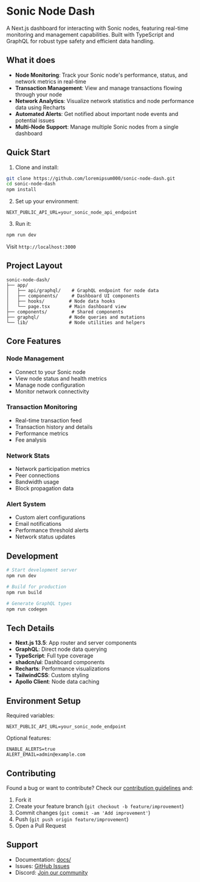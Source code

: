 # Sonic Node Dash

A Next.js dashboard for interacting with Sonic nodes, featuring real-time monitoring and management capabilities. Built with TypeScript and GraphQL for robust type safety and efficient data handling.

## What it does

- **Node Monitoring**: Track your Sonic node's performance, status, and network metrics in real-time
- **Transaction Management**: View and manage transactions flowing through your node
- **Network Analytics**: Visualize network statistics and node performance data using Recharts
- **Automated Alerts**: Get notified about important node events and potential issues
- **Multi-Node Support**: Manage multiple Sonic nodes from a single dashboard

## Quick Start

1. Clone and install:
```bash
git clone https://github.com/loremipsum000/sonic-node-dash.git
cd sonic-node-dash
npm install
```

2. Set up your environment:
```env
NEXT_PUBLIC_API_URL=your_sonic_node_api_endpoint
```

3. Run it:
```bash
npm run dev
```

Visit `http://localhost:3000`

## Project Layout

```
sonic-node-dash/
├── app/
│   ├── api/graphql/    # GraphQL endpoint for node data
│   ├── components/     # Dashboard UI components
│   ├── hooks/         # Node data hooks
│   └── page.tsx       # Main dashboard view
├── components/         # Shared components
├── graphql/           # Node queries and mutations
└── lib/               # Node utilities and helpers
```

## Core Features

### Node Management
- Connect to your Sonic node
- View node status and health metrics
- Manage node configuration
- Monitor network connectivity

### Transaction Monitoring
- Real-time transaction feed
- Transaction history and details
- Performance metrics
- Fee analysis

### Network Stats
- Network participation metrics
- Peer connections
- Bandwidth usage
- Block propagation data

### Alert System
- Custom alert configurations
- Email notifications
- Performance threshold alerts
- Network status updates

## Development

```bash
# Start development server
npm run dev

# Build for production
npm run build

# Generate GraphQL types
npm run codegen
```

## Tech Details

- **Next.js 13.5**: App router and server components
- **GraphQL**: Direct node data querying
- **TypeScript**: Full type coverage
- **shadcn/ui**: Dashboard components
- **Recharts**: Performance visualizations
- **TailwindCSS**: Custom styling
- **Apollo Client**: Node data caching

## Environment Setup

Required variables:
```env
NEXT_PUBLIC_API_URL=your_sonic_node_endpoint
```

Optional features:
```env
ENABLE_ALERTS=true
ALERT_EMAIL=admin@example.com
```

## Contributing

Found a bug or want to contribute? Check our [contribution guidelines](CONTRIBUTING.md) and:

1. Fork it
2. Create your feature branch (`git checkout -b feature/improvement`)
3. Commit changes (`git commit -am 'Add improvement'`)
4. Push (`git push origin feature/improvement`)
5. Open a Pull Request

## Support

- Documentation: [docs/](docs/)
- Issues: [GitHub Issues](https://github.com/loremipsum000/sonic-node-dash/issues)
- Discord: [Join our community](https://discord.gg/sonic-node) 